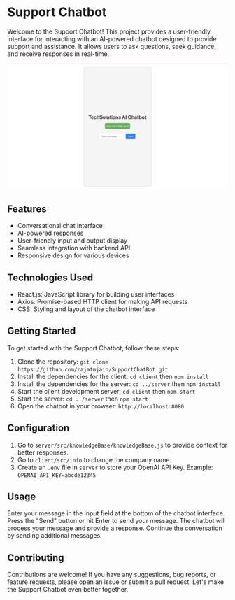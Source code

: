 # Support Chatbot

Welcome to the Support Chatbot! This project provides a user-friendly interface for interacting with an AI-powered chatbot designed to provide support and assistance. It allows users to ask questions, seek guidance, and receive responses in real-time.

![Chatbot Screenshot](screenshot.png)

## Features

- Conversational chat interface
- AI-powered responses
- User-friendly input and output display
- Seamless integration with backend API
- Responsive design for various devices

## Technologies Used

- React.js: JavaScript library for building user interfaces
- Axios: Promise-based HTTP client for making API requests
- CSS: Styling and layout of the chatbot interface

## Getting Started

To get started with the Support Chatbot, follow these steps:

1. Clone the repository: `git clone https://github.com/rajatmjain/SupportChatBot.git`
2. Install the dependencies for the client: `cd client` then `npm install`
3. Install the dependencies for the server: `cd ../server` then `npm install`
4. Start the client development server: `cd client` then `npm start`
5. Start the server: `cd ../server` then `npm start`
6. Open the chatbot in your browser: `http://localhost:8080`

## Configuration

1. Go to `server/src/knowledgeBase/knowledgeBase.js` to provide context for better responses.
2. Go to `client/src/info` to change the company name.
3. Create an `.env` file in `server` to store your OpenAI API Key. Example: `OPENAI_API_KEY=abcde12345`

## Usage

Enter your message in the input field at the bottom of the chatbot interface.
Press the "Send" button or hit Enter to send your message.
The chatbot will process your message and provide a response.
Continue the conversation by sending additional messages.

## Contributing

Contributions are welcome! If you have any suggestions, bug reports, or feature requests, please open an issue or submit a pull request. Let's make the Support Chatbot even better together.

